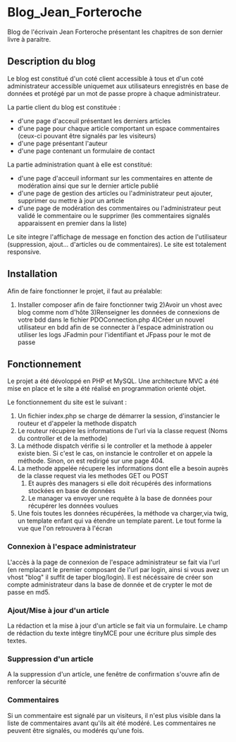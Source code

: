 # Blog_Jean_Forteroche
Blog de l'écrivain Jean Forteroche présentant les chapitres de son dernier livre à paraitre.

## Description du blog
Le blog est constitué d'un coté client accessible à tous et d'un coté administrateur accessible uniquemet aux utilisateurs enregistrés en base de données et protégé par un mot de passe propre à chaque administrateur.

La partie client du blog est constituée :
- d'une page d'acceuil présentant les derniers articles
- d'une page pour chaque article comportant un espace commentaires (ceux-ci pouvant être signalés par les visiteurs)
- d'une page présentant l'auteur
- d'une page contenant un formulaire de contact

La partie administration quant à elle est constitué: 
- d'une page d'acceuil informant sur les commentaires en attente de modération ainsi que sur le dernier article publié
- d'une page de gestion des articles ou l'administrateur peut ajouter, supprimer ou mettre à jour un article
- d'une page de modération des commentaires ou l'administrateur peut validé le commentaire ou le supprimer (les commentaires signalés apparaissent en premier dans la liste)

Le site integre l'affichage de message en fonction des action de l'utilisateur (suppression, ajout... d'articles ou de commentaires).
Le site est totalement responsive.

## Installation
Afin de faire fonctionner le projet, il faut au préalable:
1) Installer composer afin de faire fonctionner twig
2)Avoir un vhost avec blog comme nom d'hôte
3)Renseigner les données de connexions de votre bdd dans le fichier PDOConnection.php
4)Créer un nouvel utilisateur en bdd afin de se connecter à l'espace administration ou utiliser les logs JFadmin pour l'identifiant et JFpass pour le mot de passe

## Fonctionnement 
Le projet a été dévoloppé en PHP et MySQL. Une architecture MVC a été mise en place et le site a été réalisé en programmation orienté objet.

Le fonctionnement du site est le suivant : 
1) Un fichier index.php se charge de démarrer la session, d'instancier le routeur et d'appeler la methode dispatch
2) Le routeur récupère les informations de l'url via la classe request (Noms du controller et de la methode)
3) La méthode dispatch vérifie si le controller et la methode à appeler existe bien. Si c'est le cas, on instancie le controller et on appele la méthode. Sinon, on est redirigé sur une page 404.
4) La methode appelée récupere les informations dont elle a besoin auprès de la classe request via les methodes GET ou POST
   <ol>
    <li>Et auprès des managers si elle doit récupérés des informations stockées en base de données</li>
    <li>Le manager va envoyer une requête à la base de données pour récupérer les données voulues</li></ol>
5) Une fois toutes les données récupérées, la méthode va charger,via twig, un template enfant qui va étendre un template parent. Le tout forme la vue que l'on retrouvera à l'écran

### Connexion à l'espace administrateur
L'accès à la page de connexion de l'espace administrateur se fait via l'url (en remplacant le premier composant de l'url par login, ainsi si vous avez un vhost "blog" il suffit de taper blog/login).
Il est nécéssaire de créer son compte administrateur dans la base de donnée et de crypter le mot de passe en md5. 

### Ajout/Mise à jour d'un article
La rédaction et la mise à jour d'un article se fait via un formulaire. Le champ de rédaction du texte intègre tinyMCE pour une écriture plus simple des textes.

### Suppression d'un article
A la suppression d'un article, une fenêtre de confirmation s'ouvre afin de renforcer la sécurité 

### Commentaires
Si un commentaire est signalé par un visiteurs, il n'est plus visible dans la liste de commentaires avant qu'ils ait été modéré. Les commentaires ne peuvent être signalés, ou modérés qu'une fois.
